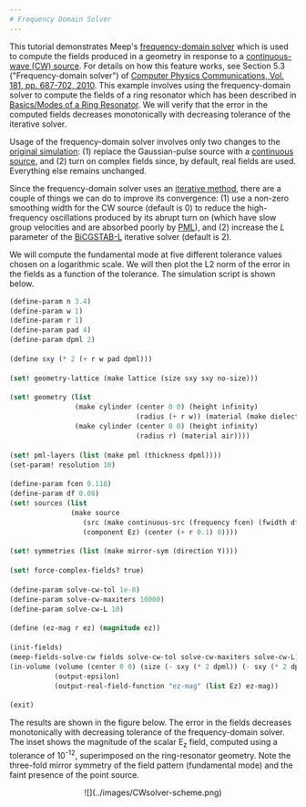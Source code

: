 ```yaml
---
# Frequency Domain Solver
---
```


This tutorial demonstrates Meep's [frequency-domain solver](../Scheme_User_Interface/#frequency-domain-solver) which is used to compute the fields produced in a geometry in response to a [continuous-wave (CW) source](https://en.wikipedia.org/wiki/Continuous_wave). For details on how this feature works, see Section 5.3 ("Frequency-domain solver") of [Computer Physics Communications, Vol. 181, pp. 687-702, 2010](http://ab-initio.mit.edu/~oskooi/papers/Oskooi10.pdf). This example involves using the frequency-domain solver to compute the fields of a ring resonator which has been described in [Basics/Modes of a Ring Resonator](Basics/#modes-of-a-ring-resonator). We will verify that the error in the computed fields decreases monotonically with decreasing tolerance of the iterative solver.

Usage of the frequency-domain solver involves only two changes to the [original simulation](https://github.com/stevengj/meep/blob/master/scheme/examples/ring.ctl): (1) replace the Gaussian-pulse source with a [continuous source](../Scheme_User_Interface/#source), and (2) turn on complex fields since, by default, real fields are used. Everything else remains unchanged.

Since the frequency-domain solver uses an [iterative method](https://en.wikipedia.org/wiki/Iterative_method), there are a couple of things we can do to improve its convergence: (1) use a non-zero smoothing width for the CW source (default is 0) to reduce the high-frequency oscillations produced by its abrupt turn on (which have slow group velocities and are absorbed poorly by [PML](../Perfectly_Matched_Layer/)), and (2) increase the $L$ parameter of the [BiCGSTAB-L](https://en.wikipedia.org/wiki/Biconjugate_gradient_stabilized_method) iterative solver (default is 2).

We will compute the fundamental mode at five different tolerance values chosen on a logarithmic scale. We will then plot the L2 norm of the error in the fields as a function of the tolerance. The simulation script is shown below.

```scm
(define-param n 3.4)
(define-param w 1)
(define-param r 1)
(define-param pad 4)
(define-param dpml 2)

(define sxy (* 2 (+ r w pad dpml)))

(set! geometry-lattice (make lattice (size sxy sxy no-size)))

(set! geometry (list
                (make cylinder (center 0 0) (height infinity)
                               (radius (+ r w)) (material (make dielectric (index n))))
                (make cylinder (center 0 0) (height infinity)
                               (radius r) (material air))))

(set! pml-layers (list (make pml (thickness dpml))))
(set-param! resolution 10)

(define-param fcen 0.118)
(define-param df 0.08)
(set! sources (list
               (make source
                  (src (make continuous-src (frequency fcen) (fwidth df)))
                  (component Ez) (center (+ r 0.1) 0))))

(set! symmetries (list (make mirror-sym (direction Y))))

(set! force-complex-fields? true)

(define-param solve-cw-tol 1e-8)
(define-param solve-cw-maxiters 10000)
(define-param solve-cw-L 10)

(define (ez-mag r ez) (magnitude ez))

(init-fields)
(meep-fields-solve-cw fields solve-cw-tol solve-cw-maxiters solve-cw-L)
(in-volume (volume (center 0 0) (size (- sxy (* 2 dpml)) (- sxy (* 2 dpml))))
           (output-epsilon)
           (output-real-field-function "ez-mag" (list Ez) ez-mag))

(exit)
```

The results are shown in the figure below. The error in the fields decreases monotonically with decreasing tolerance of the frequency-domain solver. The inset shows the magnitude of the scalar E<sub>z</sub> field, computed using a tolerance of 10<sup>-12</sup>, superimposed on the ring-resonator geometry. Note the three-fold mirror symmetry of the field pattern (fundamental mode) and the faint presence of the point source.

<center>
![](../images/CWsolver-scheme.png)
</center>